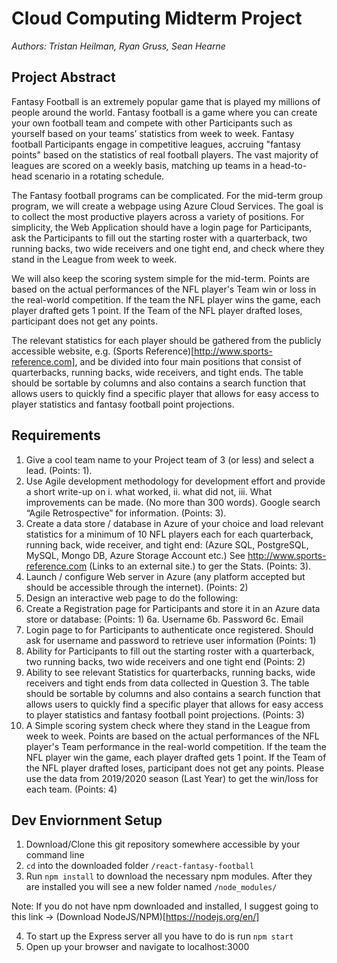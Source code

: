 # Cloud Computing Midterm Project

*Authors: Tristan Heilman, Ryan Gruss, Sean Hearne*

## Project Abstract

Fantasy Football is an extremely popular game that is played my millions of people around the world.   Fantasy football is a game where you can create your own football team and compete with other Participants such as yourself based on your teams’ statistics from week to week.   Fantasy football Participants engage in competitive leagues, accruing "fantasy points" based on the statistics of real football players. The vast majority of leagues are scored on a weekly basis, matching up teams in a head-to-head scenario in a rotating schedule.

The Fantasy football programs can be complicated.  For the mid-term group program, we will create a webpage using Azure Cloud Services. The goal is to collect the most productive players across a variety of positions.  For simplicity, the Web Application should have a login page for Participants, ask the Participants to fill out the starting roster with a quarterback, two running backs, two wide receivers and one tight end, and check where they stand in the League from week to week.  

We will also keep the scoring system simple for the mid-term. Points are based on the actual performances of the NFL player's Team win or loss in the real-world competition. If the team the NFL player wins the game, each player drafted gets 1 point.  If the Team of the NFL player drafted loses, participant does not get any points.

The relevant statistics for each player should be gathered from the publicly accessible website, e.g. (Sports Reference)[http://www.sports-reference.com], and be divided into four main positions that consist of quarterbacks, running backs, wide receivers, and tight ends. The table should be sortable by columns and also contains a search function that allows users to quickly find a specific player that allows for easy access to player statistics and fantasy football point projections.

## Requirements

1. Give a cool team name to your Project team of 3 (or less) and select a lead. (Points: 1).
2. Use Agile development methodology for development effort and provide a short write-up on i. what worked, ii. what did not, iii. What improvements can be made. (No more than 300 words). Google search “Agile Retrospective” for information. (Points: 3).
3. Create a data store / database in Azure of your choice and load relevant statistics for a minimum of 10 NFL players each for each quarterback, running back, wide receiver, and tight end: (Azure SQL, PostgreSQL, MySQL, Mongo DB, Azure Storage Account etc.) See  http://www.sports-reference.com (Links to an external site.) to ger the Stats. (Points: 3).
4. Launch / configure Web server in Azure (any platform accepted but should be accessible through the internet). (Points: 2)
5. Design an interactive web page to do the following:
6. Create a Registration page for Participants and store it in an Azure data store or database: (Points: 1)
    6a. Username
    6b. Password
    6c. Email
7. Login page to for Participants to authenticate once registered.  Should ask for username and password to retrieve user information (Points: 1)
8. Ability for Participants to fill out the starting roster with a quarterback, two running backs, two wide receivers and one tight end (Points: 2)
9. Ability to see relevant Statistics for quarterbacks, running backs, wide receivers and tight ends from data collected in Question 3.  The table should be sortable by columns and also contains a search function that allows users to quickly find a specific player that allows for easy access to player statistics and fantasy football point projections.  (Points: 3)
10. A Simple scoring system check where they stand in the League from week to week. Points are based on the actual performances of the NFL player's Team performance in the real-world competition. If the team the NFL player win the game, each player drafted gets 1 point.  If the Team of the NFL player drafted loses, participant does not get any points. Please use the data from 2019/2020 season  (Last Year) to get the win/loss for each team.  (Points: 4)

## Dev Enviornment Setup

1. Download/Clone this git repository somewhere accessible by your command line
2. `cd` into the downloaded folder `/react-fantasy-football`
3. Run `npm install` to download the necessary npm modules. After they are installed you will see a new folder named `/node_modules/`

Note: If you do not have npm downloaded and installed, I suggest going to this link -> (Download NodeJS/NPM)[https://nodejs.org/en/]

4. To start up the Express server all you have to do is run `npm start`
5. Open up your browser and navigate to localhost:3000



